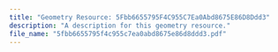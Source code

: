 ```yaml
---
title: "Geometry Resource: 5Fbb6655795F4C955C7Ea0Abd8675E86D8Ddd3"
description: "A description for this geometry resource."
file_name: "5fbb6655795f4c955c7ea0abd8675e86d8ddd3.pdf"
---
```

